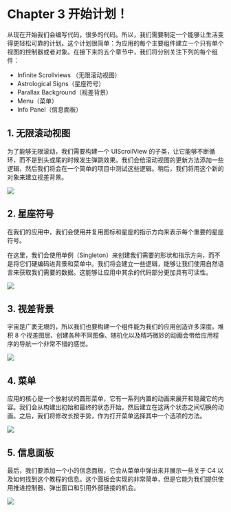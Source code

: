# Chapter 3 开始计划！

从现在开始我们会编写代码，很多的代码。所以，我们需要制定一个能够让生活变得更轻松可靠的计划。这个计划很简单：为应用的每个主要组件建立一个只有单个视图的控制器或者对象。在接下来的五个章节中，我们将分别关注下列的每个组件：

* Infinite Scrollviews （无限滚动视图）
* Astrological Signs（星座符号）
* Parallax Background（视差背景）
* Menu（菜单）
* Info Panel（信息面板）

## 1. 无限滚动视图 

为了能够无限滚动，我们需要构建一个 UIScrollView 的子类，让它能够不断循环，而不是到头或尾的时候发生弹跳效果。我们会给滚动视图的更新方法添加一些逻辑，然后我们将会在一个简单的项目中测试这些逻辑。稍后，我们将用这个新的对象来建立视差背景。

![](http://www.c4ios.com/images/cosmos/3/01.png)

## 2. 星座符号

在我们的应用中，我们会使用并复用图标和星座的指示方向来表示每个重要的星座符号。

在这里，我们会使用单例（Singleton）来创建我们需要的形状和指示方向，而不是将它们硬编码进背景和菜单中。我们将会建立一些逻辑，能够让我们使用自然语言来获取我们需要的数据。这能够让应用中其余的代码部分更加具有可读性。

![](http://www.c4ios.com/images/cosmos/3/02.png)

## 3. 视差背景

宇宙是广袤无垠的，所以我们也要构建一个组件能为我们的应用创造许多深度。堆积 8 个视差图层、创建各种不同图像、随机化以及精巧微妙的动画会带给应用程序的导航一个非常不错的感觉。

![](http://www.c4ios.com/images/cosmos/3/03.png)

## 4. 菜单

应用的核心是一个放射状的圆形菜单，它有一系列内置的动画来展开和隐藏它的内容。我们会从构建出初始和最终的状态开始，然后建立在这两个状态之间切换的动画。之后，我们将修改长按手势，作为打开菜单选择其中一个选项的方法。

![](http://www.c4ios.com/images/cosmos/3/04.png)

## 5. 信息面板

最后，我们要添加一个小的信息面板，它会从菜单中弹出来并展示一些关于 C4 以及如何找到这个教程的信息。这个面板会实现的非常简单，但是它能为我们提供使用推进控制器、弹出窗口和引用外部链接的机会。

![](http://www.c4ios.com/images/cosmos/3/05.png)